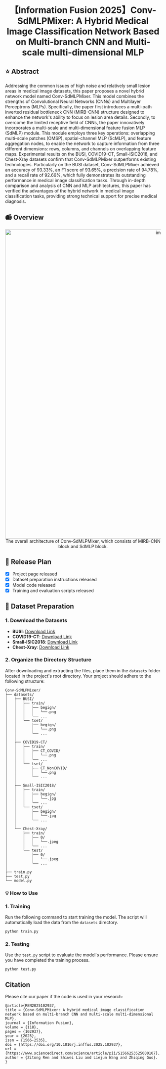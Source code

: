 <div align="center">


<h1>【Information Fusion 2025】Conv-SdMLPMixer: A Hybrid Medical Image Classification Network Based on Multi-branch CNN and Multi-scale multi-dimensional MLP</h1>

</div>  <!-- ✅ 这一行必须加，结束居中区域 -->

## ⭐ Abstract


Addressing the common issues of high noise and relatively small lesion areas in medical image datasets, this paper proposes a novel hybrid network model named Conv-SdMLPMixer. This model combines the strengths of Convolutional Neural Networks (CNNs) and Multilayer Perceptrons (MLPs). Specifically, the paper first introduces a multi-path inverted residual bottleneck CNN (MIRB-CNN) structure designed to enhance the network's ability to focus on lesion area details. Secondly, to overcome the limited receptive field of CNNs, the paper innovatively incorporates a multi-scale and multi-dimensional feature fusion MLP (SdMLP) module. This module employs three key operations: overlapping multi-scale patches (OMSP), spatial-channel MLP (ScMLP), and feature aggregation nodes, to enable the network to capture information from three different dimensions: rows, columns, and channels on overlapping feature maps. Experimental results on the BUSI, COVID19-CT, Small-ISIC2018, and Chest-Xray datasets confirm that Conv-SdMLPMixer outperforms existing technologies. Particularly on the BUSI dataset, Conv-SdMLPMixer achieved an accuracy of 93.33%, an F1 score of 93.65%, a precision rate of 94.78%, and a recall rate of 92.66%, which fully demonstrates its outstanding performance in medical image classification tasks. Through in-depth comparison and analysis of CNN and MLP architectures, this paper has verified the advantages of the hybrid network in medical image classification tasks, providing strong technical support for precise medical diagnosis.

## 📻 Overview

<div align="center">
    <img width="1000" alt="image" src="image\network.png">
</div>

<div align="center">
The overall architecture of Conv-SdMLPMixer, which consists of MIRB-CNN block and SdMLP block.
</div>

## 📆 Release Plan

- [x] Project page released
- [x] Dataset preparation instructions released
- [x] Model code released
- [x] Training and evaluation scripts released

## 📁 Dataset Preparation
### 1\. Download the Datasets

  * **BUSI**: [Download Link](https://scholar.cu.edu.eg/?q=afahmy/pages/dataset)
  * **COVID19-CT**: [Download Link](https://github.com/emi-dm/COVID-CT-Dataset)
  * **Small-ISIC2018**: [Download Link](https://github.com/RuiZhang97/ISNet)
  * **Chest-Xray**: [Download Link](https://github.com/RuiZhang97/ISNet)


### 2\. Organize the Directory Structure
After downloading and extracting the files, place them in the `datasets` folder located in the project's root directory. Your project should adhere to the following structure:

```
Conv-SdMLPMixer/
├── datasets/
│   ├── BUSI/
│   │   ├── train/
│   │   │   ├── begign/
│   │   │   │   └──.png
│   │   │   └── ...
│   │   └── tset/
│   │       ├── begign/
│   │       │   └──.png
│   │       └── ...
│   │
│   ├── COVID19-CT/
│   │   ├── train/
│   │   │   ├── CT_COVID/
│   │   │   │   └──.png
│   │   │   └── ...
│   │   └── tset/
│   │       ├── CT_NonCOVID/
│   │       │   └──.png
│   │       └── ...
│   │
│   ├── Small-ISIC2018/
│   │   ├── train/
│   │   │   ├── begign/
│   │   │   │   └──.jpg
│   │   │   └── ...
│   │   └── tset/
│   │       ├── begign/
│   │       │   └──.jpg
│   │       └── ...
│   │
│   └── Chest-Xray/
│       ├── train/
│       │   ├── 0/
│       │   │   └──.jpeg
│       │   └── ...
│       └── test/
│           ├── 0/
│           │   └──.jpeg
│           └── ...
│
├── train.py
├── test.py
└── model.py
```


### 💡 How to Use

### 1\. Training

Run the following command to start training the model. The script will automatically load the data from the `datasets` directory.

```bash
python train.py
```

### 2\. Testing

Use the `test.py` script to evaluate the model's performance. Please ensure you have completed the training process.

```bash
python test.py
```

## Citation
Please cite our paper if the code is used in your research:
```
@article{REN2025102937,
title = {Conv-SdMLPMixer: A hybrid medical image classification network based on multi-branch CNN and multi-scale multi-dimensional MLP},
journal = {Information Fusion},
volume = {118},
pages = {102937},
year = {2025},
issn = {1566-2535},
doi = {https://doi.org/10.1016/j.inffus.2025.102937},
url = {https://www.sciencedirect.com/science/article/pii/S1566253525000107},
author = {Zitong Ren and Shiwei Liu and Liejun Wang and Zhiqing Guo}.
}
```
